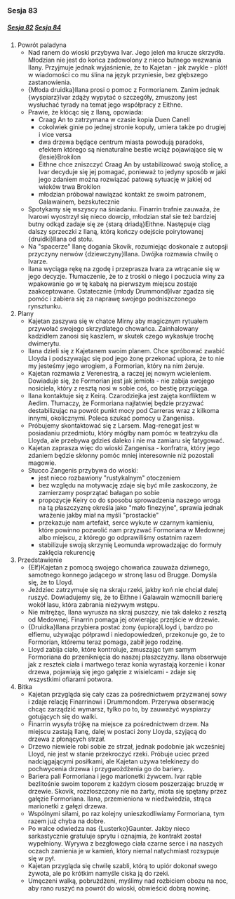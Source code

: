 ### Sesja 83
##### [Sesja 82](#sesja-082) [Sesja 84](#sesja-084)
1. Powrót paladyna
    - Nad ranem do wioski przybywa Ivar. Jego jeleń ma krucze skrzydła. Młodzian nie jest do końca zadowolony z nieco butnego wezwania Ilany. Przyjmuje jednak wyjaśnienie, że to Kajetan - jak zwykle - plótł w wiadomości co mu ślina na język przyniesie, bez głębszego zastanowienia.
    - {Młoda druidka}Ilana prosi o pomoc z Formorianem. Zanim jednak {wyspiarz}Ivar zdąży wypytać o szczegóły, zmuszony jest wysłuchać tyrady na temat jego współpracy z Eithne.
    - Prawie, że kłócąc się z Ilaną, opowiada:
        - Craag An to zatrzymana w czasie kopia Duen Canell
        - cokolwiek ginie po jednej stronie kopuły, umiera także po drugiej i vice versa
        - dwa drzewa będące centrum miasta powodują paradoks, efektem którego są nienaturalne bestie wciąż pojawiające się w {lesie}Brokilon
        - Eithne chce zniszczyć Craag An by ustabilizować swoją stolicę, a Ivar decyduje się jej pomagać, ponieważ to jedyny sposób w jaki jego zdaniem można rozwiązać patową sytuację w jakiej od wieków trwa Brokilon
        - młodzian próbował nawiązać kontakt ze swoim patronem, Galawainem, bezskutecznie
    - Spotykamy się wszyscy na śniadaniu. Finarrin trafnie zauważa, że Ivarowi wyostrzył się nieco dowcip, młodzian stał sie też bardziej butny odkąd zadaje się ze {starą driadą}Eithne. Następuje ciąg dalszy sprzeczki z Ilaną, którą kończy odejście poirytowanej {druidki}Ilana od stołu.
    - Na "spacerze" Ilanę dogania Skovik, rozumiejąc doskonale z autopsji przyczyny nerwów {dziewczyny}Ilana. Dwójka rozmawia chwilę o Ivarze. 
    - Ilana wyciąga rękę na zgodę i przeprasza Ivara za wtrącanie się w jego decyzje. Tłumaczenie, że to z troski o niego i poczucia winy za wpakowanie go w tę kabałę na pierwszym miejscu zostaje zaakceptowane. Ostatecznie {młody Drummond}Ivar zgadza się pomóc i zabiera się za naprawę swojego podniszczonego rynsztunku.
2. Plany
    - Kajetan zaszywa się w chatce Mirny aby magicznym rytuałem przywołać swojego skrzydlatego chowańca. Zainhalowany kadzidłem zanosi się kaszlem, w skutek czego wykasłuje trochę dwimerytu.
    - Ilana dzieli się z Kajetanem swoim planem. Chce spróbować zwabić Lloyda i podszywając się pod jego żonę przekonać upiora, że to nie my jesteśmy jego wrogiem, a Formorian, który na nim żeruje.
    - Kajetan rozmawia z Verenestrą, a raczej jej nowym wcieleniem. Dowiaduje się, że Formorian jest jak jemioła - nie zabija swojego nosiciela, który z resztą nosi w sobie coś, co bestię przyciąga.
    - Ilana kontaktuje się z Keirą. Czarodziejka jest zajęta konfliktem w Aedirn. Tłumaczy, że Formoriana najłatwiej będzie przyzwać destabilizując na powrót punkt mocy pod Carreras wraz z kilkoma innymi, okolicznymi. Poleca szukać pomocy u Zangenisa.
    - Próbujemy skontaktować się z Larsem. Mag-renegat jest w posiadaniu przedmiotu, który mógłby nam pomóc w teatrzyku dla Lloyda, ale przebywa gdzieś daleko i nie ma zamiaru się fatygować.
    - Kajetan zaprasza więc do wioski Zangenisa - konfratra, który jego zdaniem będzie skłonny pomóc mniej interesownie niż pozostali magowie.
    - Stucco Zangenis przybywa do wioski:
        - jest nieco rozbawiony "rustykalnym" otoczeniem
        - bez względu na motywację zdaje się być mile zaskoczony, że zamierzamy posprzątać bałagan po sobie
        - propozycje Keiry co do sposobu sprowadzenia naszego wroga na tą płaszczyznę określa jako "mało finezyjne", sprawia jednak wrażenie jakby miał na myśli "prostackie"
        - przekazuje nam artefakt, serce wykute w czarnym kamieniu, które powinno pozwolić nam przyzwać Formoriana w Medownej albo miejscu, z którego go odprawiliśmy ostatnim razem
        - stabilizuje swoją skrzynię Leomunda wprowadzając do formuły zaklęcia rekurencję
3. Przedstawienie
    - {Elf}Kajetan z pomocą swojego chowańca zauważa dziwnego, samotnego konnego jadącego w stronę lasu od Brugge. Domyśla się, że to Lloyd.
    - Jeździec zatrzymuje się na skraju rzeki, jakby koń nie chciał dalej ruszyć. Dowiadujemy się, że to Eithne i Galawain wzmocnili barierę wokół lasu, która zabrania nieżywym wstępu.
    - Nie mitrężąc, Ilana wyrusza na skraj puszczy, nie tak daleko z resztą od Medownej. Finarrin pomaga jej otwierając przejście w drzewie.
    - {Druidka}Ilana przybiera postać żony {upiora}Lloyd i, bardzo po elfiemu, używając półprawd i niedopowiedzeń, przekonuje go, że to Formorian, któremu teraz pomaga, zabił jego rodzinę.
    - Lloyd zabija ciało, które kontroluje, zmuszając tym samym Formoriana do przeniknięcia do naszej płaszczyzny. Ilana obserwuje jak z resztek ciała i martwego teraz konia wyrastają korzenie i konar drzewa, pojawiają się jego gałęzie z wisielcami - zdaje się wszystkimi ofiarami potwora.
4. Bitka
    - Kajetan przygląda się cały czas za pośrednictwem przyzwanej sowy i zdaje relację Finarrinowi i Drummondom. Przerywa obserwację chcąc zarządzić wymarsz, tylko po to, by zauważyć wyspiarzy gotujących się do walki.
    - Finarrin wysyła trójkę na miejsce za pośrednictwem drzew. Na miejscu zastają Ilanę, dalej w postaci żony Lloyda, szyjącą do drzewa z płonących strzał.
    - Drzewo niewiele robi sobie ze strzał, jednak podobnie jak wcześniej Lloyd, nie jest w stanie przekroczyć rzeki. Próbuje uciec przed nadciągającymi posiłkami, ale Kajetan używa telekinezy do pochwycenia drzewa i przygwożdżenia go do bariery. 
    - Bariera pali Formoriana i jego marionetki żywcem. Ivar rąbie bezlitośnie swoim toporem z każdym ciosem poszerzając bruzdę w drzewie. Skovik, rozzłoszczony nie na żarty, miota się spętany przez gałęzie Formoriana. Ilana, przemieniona w niedźwiedzia, strąca marionetki z gałęzi drzewa.
    - Wspólnymi siłami, po raz kolejny unieszkodliwiamy Formoriana, tym razem już chyba na dobre.
    - Po walce odwiedza nas {Lusterko}Gaunter. Jakby nieco sarkastycznie gratuluje sprytu i oznajmia, że kontrakt został wypełniony. Wyrywa z bezgłowego ciała czarne serce i na naszych oczach zamienia je w kamień, który niemal natychmiast rozsypuje się w pył.
    - Kajetan przygląda się chwilę szabli, którą to upiór dokonał swego żywota, ale po krótkim namyśle ciska ją do rzeki.
    - Umęczeni walką, pobrużdżeni, myślimy nad rozbiciem obozu na noc, aby rano ruszyć na powrót do wioski, obwieścić dobrą nowinę.
